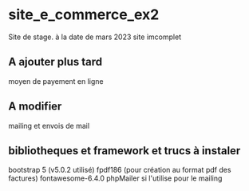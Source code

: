 # site_e_commerce_ex2
Site de stage. à la date de mars 2023 site imcomplet

## A ajouter plus tard
moyen de payement en ligne

## A modifier
mailing et envois de mail

## bibliotheques et framework et trucs à instaler
bootstrap 5 (v5.0.2 utilisé)
fpdf186 (pour création au format pdf des factures)
fontawesome-6.4.0
phpMailer si l'utilise pour le mailing
